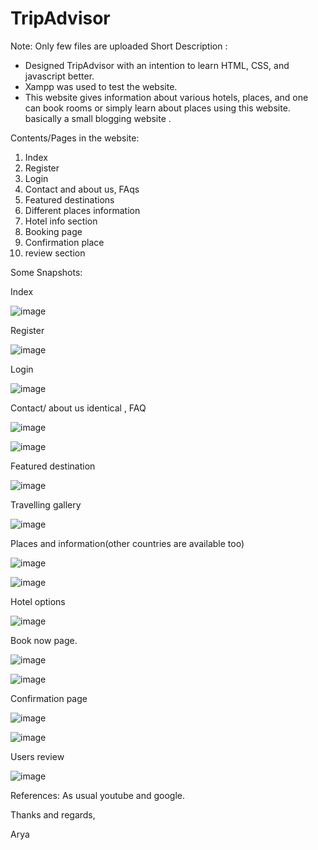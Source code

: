 # TripAdvisor
Note: Only few files are uploaded
Short Description :

- Designed TripAdvisor with an intention to learn HTML, CSS, and javascript better. 
- Xampp was used to test the website. 
- This website gives information about various hotels, places, and one can book rooms or simply learn about places using this website. basically a small blogging website .

Contents/Pages in the website:

1. Index
2. Register
3. Login
4. Contact and about us, FAqs
5. Featured destinations
6. Different places information
7. Hotel info section
8. Booking page
9. Confirmation place
10. review section

Some Snapshots:

Index

![image](https://user-images.githubusercontent.com/74491117/122270363-da544100-cefb-11eb-96d1-5f701a68c045.png)

Register

![image](https://user-images.githubusercontent.com/74491117/122270286-c6a8da80-cefb-11eb-961b-1d8f65cd42d7.png)

Login

![image](https://user-images.githubusercontent.com/74491117/122270306-cc062500-cefb-11eb-95bf-6c90cc99b76b.png)

Contact/ about us identical , FAQ

![image](https://user-images.githubusercontent.com/74491117/122270560-1091c080-cefc-11eb-9688-be495466e37d.png)

![image](https://user-images.githubusercontent.com/74491117/122270611-1edfdc80-cefc-11eb-8b48-03a148053c2f.png)

Featured destination

![image](https://user-images.githubusercontent.com/74491117/122270649-2901db00-cefc-11eb-9273-27401907669d.png)

Travelling gallery

![image](https://user-images.githubusercontent.com/74491117/122270681-3323d980-cefc-11eb-9bdd-cff890f4990b.png)

Places and information(other countries are available too)

![image](https://user-images.githubusercontent.com/74491117/122270788-4cc52100-cefc-11eb-8e93-2e71fb6634a0.png)

![image](https://user-images.githubusercontent.com/74491117/122270803-5189d500-cefc-11eb-8495-117375039de9.png)

Hotel options

![image](https://user-images.githubusercontent.com/74491117/122270871-68c8c280-cefc-11eb-9b66-0b1e4a18aa40.png)

Book now page.

![image](https://user-images.githubusercontent.com/74491117/122271057-9d3c7e80-cefc-11eb-9b22-b60617036583.png)

![image](https://user-images.githubusercontent.com/74491117/122270915-73835780-cefc-11eb-9817-2ac4e34f675b.png)

Confirmation page

![image](https://user-images.githubusercontent.com/74491117/122270941-7da55600-cefc-11eb-9a30-3930326e1d91.png)

![image](https://user-images.githubusercontent.com/74491117/122271859-88141f80-cefd-11eb-92e4-3074a33c3c90.png)


Users review

![image](https://user-images.githubusercontent.com/74491117/122270999-8f86f900-cefc-11eb-844d-f537b758004c.png)


References: As usual youtube and google.

Thanks and regards,

Arya
